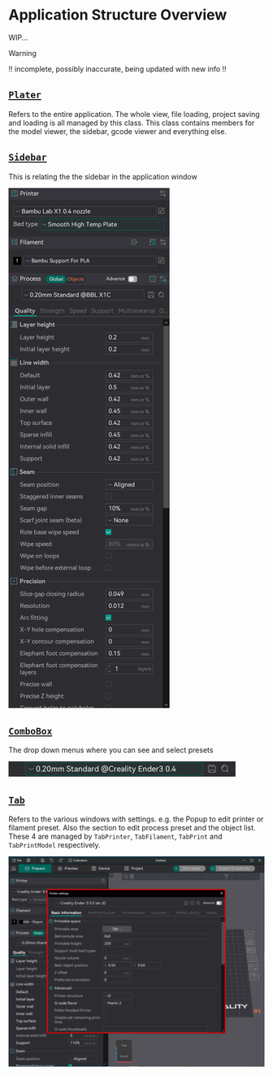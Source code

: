 # Application Structure Overview

WIP...

> [!WARNING]
> !! incomplete, possibly inaccurate, being updated with new info !!

## [`Plater`](https://github.com/SoftFever/OrcaSlicer/blob/main/src/slic3r/GUI/Plater.hpp)

Refers to the entire application. The whole view, file loading, project saving and loading is all managed by this class. This class contains members for the model viewer, the sidebar, gcode viewer and everything else.

## [`Sidebar`](https://github.com/SoftFever/OrcaSlicer/blob/main/src/slic3r/GUI/Plater.hpp)

This is relating the the sidebar in the application window

![full-sidebar](https://github.com/SoftFever/OrcaSlicer/blob/main/doc/images/GUI/full-sidebar.png?raw=true)

## [`ComboBox`](https://github.com/SoftFever/OrcaSlicer/blob/main/src/slic3r/GUI/Widgets/ComboBox.hpp)

The drop down menus where you can see and select presets

![combobox](https://github.com/SoftFever/OrcaSlicer/blob/main/doc/images/GUI/combobox.png?raw=true)

## [`Tab`](https://github.com/SoftFever/OrcaSlicer/blob/main/src/slic3r/GUI/Tab.hpp)

Refers to the various windows with settings. e.g. the Popup to edit printer or filament preset. Also the section to edit process preset and the object list. These 4 are managed by `TabPrinter`, `TabFilament`, `TabPrint` and `TabPrintModel` respectively.

![tab-popup](https://github.com/SoftFever/OrcaSlicer/blob/main/doc/images/GUI/tab-popup.png?raw=true)
